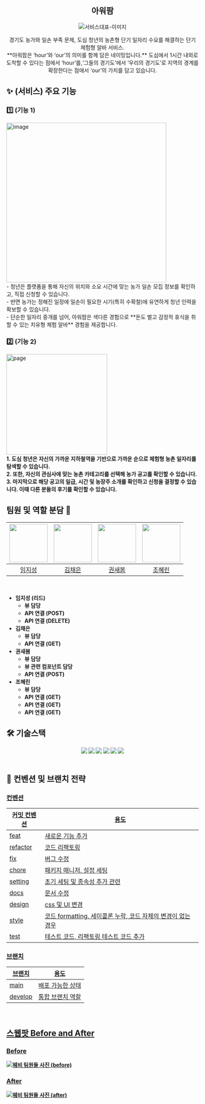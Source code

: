 <div align="center">

<h2> 아워팜 </h2>
<img src="https://github.com/user-attachments/assets/fd9127e9-a76d-40d8-aaec-c7825fd55b46"  alt="서비스대표-이미지" />
<p>경기도 농가와 일손 부족 문제, 도심 청년의 농촌형 단기 일자리 수요를 해결하는 단기 체험형 알바 서비스.<br/>
**아워팜은 ‘hour’와 ‘our’의 의미를 함께 담은 네이밍입니다.**
도심에서 1시간 내외로 도착할 수 있다는 점에서 ‘hour’를,‘그들의 경기도’에서 ‘우리의 경기도’로 지역의 경계를 확장한다는 점에서 ‘our’의 가치를 담고 있습니다.</p>

</div>

<h2> ✨ (서비스) 주요 기능 </h2>

<h3> 1️⃣ (기능 1) </h3>
<img width="419" alt="image" src="https://github.com/user-attachments/assets/220e3b97-5831-4e35-b451-0b9cc5f0de2b" />

<div >- 청년은 플랫폼을 통해 자신의 위치와 소요 시간에 맞는 농가 일손 모집 정보를 확인하고, 직접 신청할 수 있습니다.<br/>
- 반면 농가는 정해진 일정에 일손이 필요한 시기(특히 수확철)에 유연하게 청년 인력을 확보할 수 있습니다.<br/>
- 단순한 일자리 중개를 넘어, 아워팜은 색다른 경험으로 **돈도 벌고 감정적 휴식을 취할 수 있는 치유형 체험 알바** 경험을 제공합니다.<br/></div>


<h3> 2️⃣ (기능 2) </h3>
<img width="264" alt="page" src="https://github.com/user-attachments/assets/7d41c205-c7ba-41f0-9027-d8b083d0966e" />

<div ><strong>1. 도심 청년은 자신의 가까운 지하철역을 기반으로 가까운 순으로 체험형 농촌 일자리를 탐색할 수 있습니다.<br/>
2. 또한, 자신의 관심사에 맞는 농촌 카테고리를 선택해 농가 공고를 확인할 수 있습니다.<br/>
3. 마지막으로 해당 공고의 일급, 시간 및 농장주 소개를 확인하고 신청을 결정할 수 있습니다. 이때 다른 분들의 후기를 확인할 수 있습니다. <br/></div>

## 팀원 및 역할 분담 👬

| <img src="https://avatars.githubusercontent.com/u/102504764?v=4" width="100" height="100"> | <img src="https://avatars.githubusercontent.com/u/154000318?v=4" width="100" height="100"> | <img src="https://avatars.githubusercontent.com/u/94830364?v=4" width="100" height="100"> | <img src="https://avatars.githubusercontent.com/u/164613169?v=4" width="100" height="100"> |
|:---:|:---:|:---:|:---:|
| [임지성](https://github.com/jstar000) | [김채은](https://github.com/bongtta) | [권새봄](https://github.com/kwonsaebom) | [조혜린](https://github.com/jogpfls) |

<br>

- 임지성 (리드)
    - 뷰 담당
    - API 연결 (POST)
    - API 연결 (DELETE)
- 김채은
    - 뷰 담당
    - API 연결 (GET)
- 권새봄
    - 뷰 담당
    - 뷰 관련 컴포넌트 담당
    - API 연결 (POST)
- 조혜린
    - 뷰 담당
    - API 연결 (GET)
    - API 연결 (GET)
    - API 연결 (GET)

## 🛠 기술스택
<div align=center>
<img src="https://img.shields.io/badge/react-61DAFB?style=for-the-badge&logo=React&logoColor=white">
  <img src="https://img.shields.io/badge/react query-FF4154?style=for-the-badge&logo=ReactQuery&logoColor=white">        <img src="https://img.shields.io/badge/emotion-DB7093?style=for-the-badge&logo=emotion&logoColor=white">
  <img src="https://img.shields.io/badge/javascript-F7DF1E?style=for-the-badge&logo=javascript&logoColor=black">
  <img src="https://img.shields.io/badge/Vite-646CFF?style=for-the-badge&logo=Vite&logoColor=white">
  <img src="https://img.shields.io/badge/Vercel-000000?style=for-the-badge&logo=vercel&logoColor=white">
</div>

<br/>

<h2>  📄 컨벤션 및 브랜치 전략 </h2>
<!-- 노션 링크 또는 표로 작성 -->

<a href="" />

<h3> 컨벤션 </h3>

| 커밋 컨벤션 | 용도 |
| ----------- | ---- |
|feat |새로운 기능 추가|
|refactor |코드 리팩토링|
|fix |버그 수정|
|chore |패키지 매니저, 설정 세팅|
|setting |초기 세팅 및 종속성 추가 관련|
|docs |문서 수정|
|design |css 및 UI 변경|
|style |코드 formatting, 세미콜론 누락, 코드 자체의 변경이 없는 경우|
|test| 테스트 코드, 리팩토링 테스트 코드 추가|

<h3> 브랜치 </h3>

| 브랜치 | 용도 |
| ------ | ---- |
| main   |  배포 가능한 상태    |
|    develop    |    통합 브랜치 역할  |


<br/>

<h2>스웹팟 Before and After</h2>
<h3>Before</h3>
<img src="https://github.com/user-attachments/assets/0c160e04-fb6a-4800-9709-4775bdda1646" alt="웨비 팀원들 사진 (before)"/>


<h3>After</h3>
<img src="https://github.com/user-attachments/assets/79124774-6ff6-4499-8c7a-73be1898c713" alt="웨비 팀원들 사진 (after)"/>

